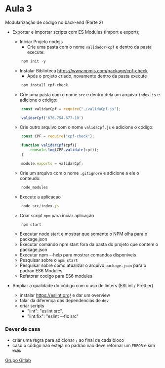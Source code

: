# Aula 3

Modularização de código no back-end (Parte 2)

- Exportar e importar scripts com ES Modules (import e export);

    - Iniciar Projeto nodejs
        - Crie uma pasta com o nome `validador-cpf` e dentro da pasta execute:
    ```javascript
        npm init -y
    ```

    - Instalar Biblioteca https://www.npmjs.com/package/cpf-check
        - Após o projeto criado, novamente dentro da pasta execute 
    ```javascript
        npm install cpf-check
    ```

    - Crie uma pasta com o nome `src` e dentro dela um arquivo `index.js` e adicione o código: 
    ```javascript
        const validarCpf = require("./validaCpf.js");

        validarCpf('676.754.677-10')
    ```

    - Crie outro arquivo com o nome `validaCpf.js` e adicione o código: 
    ```javascript
        const CPF = require("cpf-check");
 
        function validarCpf(cpf){
            console.log(CPF.validate(cpf));
        }

        module.exports = validarCpf;
    ```

    - Crie um arquivo com o nome `.gitignore` e adicione a ele o conteudo:
    ```bash
        node_modules
    ```

    - Execute a aplicacao 
    ```javascript
        node src/index.js
    ```

    - Criar script `npm` para inciar aplicação
    ```javascript
        npm start
    ```


    - Executar node start e mostrar que somente o NPM olha para o package.json
    - Executar comando npm start fora da pasta do projeto que contem o package.json
    - Executar npm --help para mostrar comandos disponiveis
    - Pesquisar sobre o `npm start`
    - Pesquisar sobre como atualizar o arquivo `package.json` para o padrao ES6 Modules
    - Refatorar codigo para ES6 modules     

- Ampliar a qualidade do código com o uso de linters (ESLint / Prettier).
    - instalar https://eslint.org/ e dar um overview
    - falar da diferença das dependencias de `dev`
    - criar scripts   
       - "lint": "eslint src",
       - "lint:fix": "eslint --fix src"


### Dever de casa

- criar uma regra para adicionar `;` ao final de cada bloco
- caso o código não esteja no padrão nao deve retornar um `ERROR` e sim `WARN` 


[Grupo Gitlab](https://gitlab.com/be-ts-003-tecnicas-de-programacao-i)